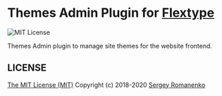 # Themes Admin Plugin for [Flextype](http://flextype.org/)
![MIT License](https://img.shields.io/badge/license-MIT-blue.svg?style=flat-square)

Themes Admin plugin to manage site themes for the website frontend.

## LICENSE
[The MIT License (MIT)](https://github.com/flextype-plugins/themes-admin/blob/master/LICENSE.txt)
Copyright (c) 2018-2020 [Sergey Romanenko](https://github.com/Awilum)
